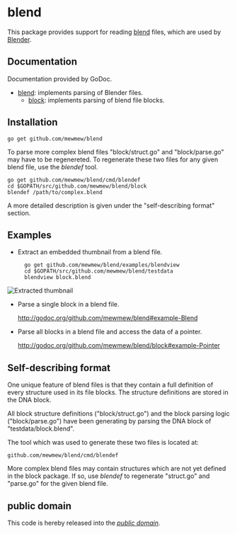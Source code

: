 blend
=====

This package provides support for reading [blend][1] files, which are used by
[Blender][].

[1]: http://www.blender.org/development/architecture/blender-file-format/
[Blender]: http://www.blender.org/

Documentation
-------------

Documentation provided by GoDoc.

- [blend][]: implements parsing of Blender files.
	- [block][]: implements parsing of blend file blocks.

[blend]: http://godoc.org/github.com/mewmew/blend
[block]: http://godoc.org/github.com/mewmew/blend/block

Installation
------------

	go get github.com/mewmew/blend

To parse more complex blend files "block/struct.go" and "block/parse.go" may
have to be regenereted. To regenerate these two files for any given blend file,
use the *blendef* tool.

	go get github.com/mewmew/blend/cmd/blendef
	cd $GOPATH/src/github.com/mewmew/blend/block
	blendef /path/to/complex.blend

A more detailed description is given under the "self-describing format" section.

Examples
--------

* Extract an embedded thumbnail from a blend file.

		go get github.com/mewmew/blend/examples/blendview
		cd $GOPATH/src/github.com/mewmew/blend/testdata
		blendview block.blend

![Extracted thumbnail](https://github.com/mewmew/blend/blob/master/examples/blendview/block.png?raw=true)

* Parse a single block in a blend file.

	http://godoc.org/github.com/mewmew/blend#example-Blend

* Parse all blocks in a blend file and access the data of a pointer.

	http://godoc.org/github.com/mewmew/blend/block#example-Pointer

Self-describing format
----------------------

One unique feature of blend files is that they contain a full definition of
every structure used in its file blocks. The structure definitions are stored in
the DNA block.

All block structure definitions ("block/struct.go") and the block parsing logic
("block/parse.go") have been generating by parsing the DNA block of
"testdata/block.blend".

The tool which was used to generate these two files is located at:

	github.com/mewmew/blend/cmd/blendef

More complex blend files may contain structures which are not yet defined in the
block package. If so, use *blendef* to regenerate "struct.go" and "parse.go" for
the given blend file.

public domain
-------------

This code is hereby released into the *[public domain][]*.

[public domain]: https://creativecommons.org/publicdomain/zero/1.0/
